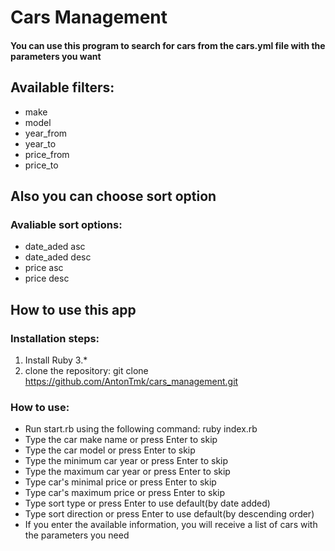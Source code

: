 # Cars Management
#### You can use this program to search for cars from the cars.yml file with the parameters you want
## Available filters:
* make
* model
* year_from
* year_to
* price_from
* price_to
## Also you can choose sort option
### Avaliable sort options:
* date_aded asc
* date_aded desc
* price asc
* price desc
## How to use this app
### Installation steps:
1. Install Ruby 3.*
2. clone the repository: git clone https://github.com/AntonTmk/cars_management.git
### How to use:
* Run start.rb  using the following command: ruby index.rb
* Type the car make name or press Enter to skip
* Type the car model or press Enter to skip
* Type the minimum car year or press Enter to skip
* Type the maximum car year or press Enter to skip
* Type car's minimal price or press Enter to skip
* Type car's maximum price or press Enter to skip
* Type sort type or press Enter to use default(by date added)
* Type sort direction or press Enter to use default(by descending order)
* If you enter the available information, you will receive a list of cars with the parameters you need
